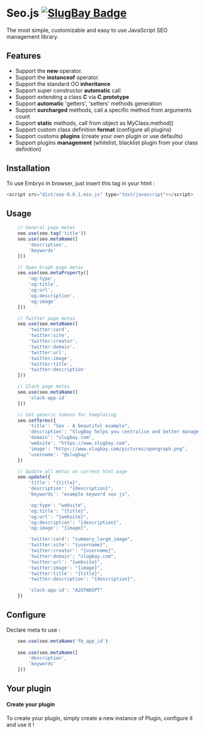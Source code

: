 # Seo.js [![SlugBay Badge](https://www.slugbay.com/pictures/badges/slugbay-simple.svg)](https://www.slugbay.com)

The most simple, customizable and easy to use JavaScript SEO management library.

Features
-----
 * Support the **new** operator.
 * Support the **instanceof** operator.
 * Support the standard OO **inheritance**
 * Support super constructor **automatic** call
 * Support extending a class **C** via **C.prototype**
 * Support **automatic** 'getters', 'setters' methods generation
 * Support **surcharged** methods, call a specific method from arguments count
 * Support **static** methods, call from object as MyClass.method()
 * Support custom class definition **format** (configure all plugins)
 * Support customs **plugins** (create your own plugin or use defaults)
 * Support plugins **management** (whitelist, blacklist plugin from your class definition)

Installation
-----
To use Embryo in browser, just insert this tag in your html :

```javascript
<script src="dist/seo-0.0.1.min.js" type="text/javascript"></script>
```

Usage
-----

```javascript
    // General page metas
    seo.use(seo.tag('title'))
    seo.use(seo.metaName([
        'description',
        'keywords'
    ]))

    // Open Graph page metas
    seo.use(seo.metaProperty([
        'og:type',
        'og:title',
        'og:url',
        'og:description',
        'og:image'
    ]))

    // Twitter page metas
    seo.use(seo.metaName([
        'twitter:card',
        'twitter:site',
        'twitter:creator',
        'twitter:domain',
        'twitter:url',
        'twitter:image',
        'twitter:title',
        'twitter:description'
    ]))

    // Slack page metas
    seo.use(seo.metaName([
        'slack-app-id'
    ]))

    // Set generic tokens for templating
    seo.setTerms({
        'title': "Seo - A beautiful example",
        'description': "SlugBay helps you centralise and better manage all your resources, and discover new interesting material more quickly",
        'domain': "slugbay.com",
        'website': "https://www.slugbay.com",
        'image': "https://www.slugbay.com/pictures/opengraph.png",
        'username': "@slugbay"
    })

    // Update all metas on current html page
    seo.update({
        'title': "{title}",
        'description': "{description}",
        'keywords': "example keyword seo js",

        'og:type': "website",
        'og:title': "{title}",
        'og:url': "{website}",
        'og:description': "{description}",
        'og:image': "{image}",

        'twitter:card': "summary_large_image",
        'twitter:site': "{username}",
        'twitter:creator': "{username}",
        'twitter:domain': "slugbay.com",
        'twitter:url': "{website}",
        'twitter:image': "{image}",
        'twitter:title': "{title}",
        'twitter:description': "{description}",

        'slack-app-id': "A2UTWA5PT"
    })

```

Configure
-----
Declare meta to use :

```javascript
    seo.use(seo.metaName('fb_app_id')
    
    seo.use(seo.metaName([
        'description',
        'keywords'
    ]))
```

Your plugin
-----
<h4>Create your plugin</h4>
To create your plugin, simply create a new instance of Plugin, configure it and use it !

